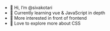 - 👋 Hi, I’m @sivakotari
- 🌱 Currently learning vue & JavaScript in depth
- 👀 More interested in front of frontend
- 💞️ Love to explore more about CSS

<!---
sivakotari/sivakotari is a ✨ special ✨ repository because its `README.md` (this file) appears on your GitHub profile.
You can click the Preview link to take a look at your changes.
--->
